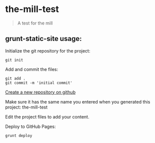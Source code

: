 # the-mill-test
> A test for the mill

## grunt-static-site usage:
Initialize the git repository for the project:
```
git init
```

Add and commit the files:
```
git add .
git commit -m 'initial commit'
```

[Create a new repository on github](http://github.com/new)

Make sure it has the same name you entered when you generated this project: the-mill-test

Edit the project files to add your content.

Deploy to GitHub Pages:
```
grunt deploy
```